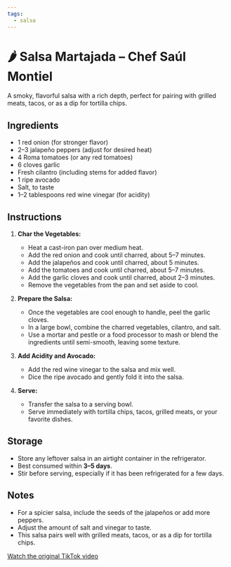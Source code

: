```yaml
---
tags:
  - salsa
---
```


# 🌶️ Salsa Martajada – Chef Saúl Montiel

A smoky, flavorful salsa with a rich depth, perfect for pairing with grilled meats, tacos, or as a dip for tortilla chips.

## Ingredients

- 1 red onion (for stronger flavor)
- 2–3 jalapeño peppers (adjust for desired heat)
- 4 Roma tomatoes (or any red tomatoes)
- 6 cloves garlic
- Fresh cilantro (including stems for added flavor)
- 1 ripe avocado
- Salt, to taste
- 1–2 tablespoons red wine vinegar (for acidity)

## Instructions

1. **Char the Vegetables:**  
   - Heat a cast-iron pan over medium heat.
   - Add the red onion and cook until charred, about 5–7 minutes.
   - Add the jalapeños and cook until charred, about 5 minutes.
   - Add the tomatoes and cook until charred, about 5–7 minutes.
   - Add the garlic cloves and cook until charred, about 2–3 minutes.
   - Remove the vegetables from the pan and set aside to cool.

2. **Prepare the Salsa:**  
   - Once the vegetables are cool enough to handle, peel the garlic cloves.
   - In a large bowl, combine the charred vegetables, cilantro, and salt.
   - Use a mortar and pestle or a food processor to mash or blend the ingredients until semi-smooth, leaving some texture.

3. **Add Acidity and Avocado:**  
   - Add the red wine vinegar to the salsa and mix well.
   - Dice the ripe avocado and gently fold it into the salsa.

4. **Serve:**  
   - Transfer the salsa to a serving bowl.
   - Serve immediately with tortilla chips, tacos, grilled meats, or your favorite dishes.

## Storage

- Store any leftover salsa in an airtight container in the refrigerator.
- Best consumed within **3–5 days**.
- Stir before serving, especially if it has been refrigerated for a few days.

## Notes

- For a spicier salsa, include the seeds of the jalapeños or add more peppers.
- Adjust the amount of salt and vinegar to taste.
- This salsa pairs well with grilled meats, tacos, or as a dip for tortilla chips.

[Watch the original TikTok video](https://www.tiktok.com/@epicurious/video/7365973602467908907?lang=en)

